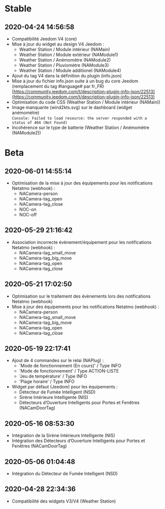 Stable
=========================

2020-04-24 14:56:58
-------------------

* Compatibilité Jeedom V4 (core)
* Mise à jour du widget au design V4 Jeedom :  
  - Weather Station / Module intérieur (NAMain)  
  - Weather Station / Module extérieur (NAModule1)  
  - Weather Station / Anémomètre (NAModule2)  
  - Weather Station / Pluviomètre (NAModule3)  
  - Weather Station / Module additionel (NAModule4)
* Ajout du tag V4 dans la définition du plugin (info.json)
* Mise à jour du fichier info.json suite à un bug du core Jeedom (remplacement du tag #language# par fr_FR)  
[https://community.jeedom.com/t/description-plugin-info-json/22513](https://community.jeedom.com/t/description-plugin-info-json/22513)
* Optimisation du code CSS (Weather Station / Module intérieur (NAMain))
* Image manquante (wind2kts.svg) sur le dashboard (widget anémomètre)  
`Console: Failed to load resource: the server responded with a status of 404 (Not Found)`
* Incohérence sur le type de batterie (Weather Station / Anémomètre (NAModule2))

Beta
=========================

2020-06-01 14:55:14
-------------------

* Optimisation de la mise à jour des équipements pour les notifications Netatmo (webhook) :  
  - NACamera-person  
  - NACamera-tag_open  
  - NACamera-tag_close
  - NOC-on  
  - NOC-off

2020-05-29 21:16:42
-------------------

* Association incorrecte évènement/équipement pour les notifications Netatmo (webhook) :  
  - NACamera-tag_small_move  
  - NACamera-tag_big_move  
  - NACamera-tag_open  
  - NACamera-tag_close

2020-05-21 17:02:50
-------------------

* Optimisation sur le traitement des évènements lors des notifications Netatmo (webhook)
* Mise à jour des équipements pour les notifications Netatmo (webhook) :  
  - NACamera-person  
  - NACamera-tag_small_move  
  - NACamera-tag_big_move  
  - NACamera-tag_open  
  - NACamera-tag_close

2020-05-19 22:17:41
-------------------

* Ajout de 4 commandes sur le relai (NAPlug) :  
  - 'Mode de fonctionnement (En cours)' / Type INFO  
  - 'Mode de fonctionnement' / Type ACTION-LISTE  
  - 'Jeu de température' / Type INFO  
  - 'Plage horaire' / Type INFO  
* Widget par défaut (Jeedom) pour les équipements :  
  - Détecteur de Fumée Intelligent (NSD)  
  - Sirène Intérieure Intelligente (NIS)  
  - Détecteurs d’Ouverture Intelligents pour Portes et Fenêtres (NACamDoorTag)

2020-05-16 08:53:30
-------------------

* Intégration de la Sirène Intérieure Intelligente (NIS)
* Intégration des Détecteurs d’Ouverture Intelligents pour Portes et Fenêtres (NACamDoorTag)

2020-05-06 01:04:48
-------------------

* Intégration du Détecteur de Fumée Intelligent (NSD)

2020-04-28 22:34:36
-------------------
* Compatibilité des widgets V3/V4 (Weather Station) 
